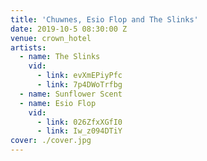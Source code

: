 ```yaml
---
title: 'Chuwnes, Esio Flop and The Slinks'
date: 2019-10-5 08:30:00 Z
venue: crown_hotel
artists:
  - name: The Slinks
    vid:
      - link: evXmEPiyPfc
      - link: 7p4DWoTrfbg
  - name: Sunflower Scent
  - name: Esio Flop
    vid:
      - link: 026ZfxXGfI0
      - link: Iw_z094DTiY
cover: ./cover.jpg
---
```

